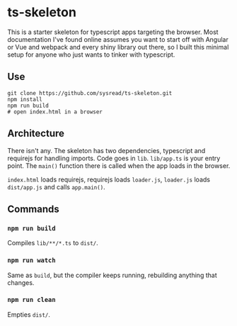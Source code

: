 # ts-skeleton

This is a starter skeleton for typescript apps targeting the browser. Most
documentation I've found online assumes you want to start off with Angular or
Vue and webpack and every shiny library out there, so I built this minimal
setup for anyone who just wants to tinker with typescript.

## Use

    git clone https://github.com/sysread/ts-skeleton.git
    npm install
    npm run build
    # open index.html in a browser

## Architecture

There isn't any. The skeleton has two dependencies, typescript and requirejs
for handling imports. Code goes in `lib`. `lib/app.ts` is your entry point.
The `main()` function there is called when the app loads in the browser.

`index.html` loads requirejs, requirejs loads `loader.js`, `loader.js` loads
`dist/app.js` and calls `app.main()`.

## Commands

### `npm run build`

Compiles `lib/**/*.ts` to `dist/`.

### `npm run watch`

Same as `build`, but the compiler keeps running, rebuilding anything that
changes.

### `npm run clean`

Empties `dist/`.
